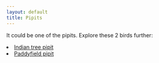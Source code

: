 ```yaml
---
layout: default
title: Pipits
---
```


It could be one of the <highlight>pipits</highlight>. Explore these 2 birds further:

<dl class="dl-horizontal">
	<li><a href="../birds/indian-tree-pipit.html">Indian tree pipit</a></li>
	<li><a href="../birds/paddyfield-pipit.html">Paddyfield pipit</a></li>
</dl>